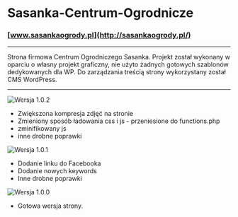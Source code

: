 # Sasanka-Centrum-Ogrodnicze

### [www.sasankaogrody.pl](http://sasankaogrody.pl/)

***

Strona firmowa Centrum Ogrodniczego Sasanka. Projekt został wykonany w oparciu o własny projekt graficzny, nie użyto żadnych gotowych szablonów dedykowanych dla WP. Do zarządzania treścią strony wykorzystany został CMS WordPress. 

***

![Wersja 1.0.2](https://img.shields.io/badge/Wersja-1.0.2-green.svg)

* Zwiększona kompresja zdjęć na stronie
* Zmieniony sposób ładowania css i js - przeniesione do functions.php
* zminifikowany js
* inne drobne poprawki

![Wersja 1.0.1](https://img.shields.io/badge/Wersja-1.0.1-green.svg)

* Dodanie linku do Facebooka 
* Dodanie nowych keywords 
* Inne drobne poprawki

![Wersja 1.0.0](https://img.shields.io/badge/Wersja-1.0.0-green.svg)
* Gotowa wersja strony.
